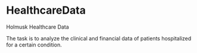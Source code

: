 # HealthcareData
Holmusk Healthcare Data

The task is to analyze the clinical and financial data of patients hospitalized for a certain condition.
